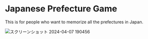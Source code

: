 # Japanese Prefecture Game
This is for people who want to memorize all the prefectures in Japan. 

![スクリーンショット 2024-04-07 190456](https://github.com/Yutarop/Japanese-Prefecture-Game/assets/120556494/47ed48cb-75cc-4603-9f26-bf6f646742b7)

